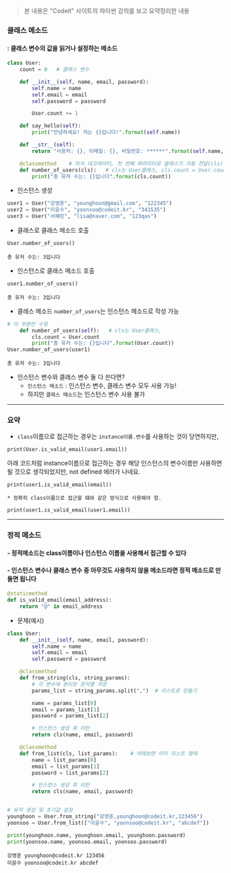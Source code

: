 > 본 내용은 "Codeit" 사이트의 파이썬 강의를 보고 요약정리한 내용
### 클래스 메소드 
#### : 클래스 변수의 값을 읽거나 설정하는 메소드
```python
class User:
    count = 0   # 클래스 변수

    def __init__(self, name, email, password):
        self.name = name
        self.email = email
        self.password = password

        User.count += 1

    def say_hello(self):
        print("안녕하세요! 저는 {}입니다!".format(self.name))

    def __str__(self):
        return "사용자: {}, 이메일: {}, 비밀번호: ******".format(self.name, self.email)

    @classmethod    # 마치 데코레이터, 첫 번째 파라미터로 클래스가 자동 전달(cls) (self가 아님) <- python규칙!
    def number_of_users(cls):   # cls는 User클래스, cls.count = User.count
        print("총 유저 수는: {}입니다".format(cls.count))
```


* 인스턴스 생성
```python
user1 = User("강영훈", "younghoon@gmail.com", "122345")
user2 = User("이윤수", "yoonsoo@codeit.kr", "341535")
user3 = User("서혜린", "lisa@naver.com", "123qas")
```

* 클래스로 클래스 메소드 호출
```python
User.number_of_users()  
```
```
총 유저 수는: 3입니다
```

* 인스턴스로 클래스 메소드 호출
```python
user1.number_of_users() 
```
```
총 유저 수는: 3입니다
```


* 클래스 메소드 `number_of_users`는 인스턴스 메소드로 작성 가능
```python
# 이 부분만 수정
    def number_of_users(self):   # cls는 User클래스, 
        cls.count = User.count
        print("총 유저 수는: {}입니다".format(User.count))
User.number_of_users(user1) 
```
```
총 유저 수는: 3입니다
```


* 인스턴스 변수와 클래스 변수 둘 다 쓴다면?
    * `인스턴스 메소드` : 인스턴스 변수, 클래스 변수 모두 사용 가능!
    * 하지만 `클래스 메소드`는 인스턴스 변수 사용 불가
- - -

### 요약 
* `class`이름으로 접근하는 경우는 `instance이름.변수`를 사용하는 것이 당연하지만,
```
print(User.is_valid_email(user1.email))
```
아래 코드처럼 instance이름으로 접근하는 경우 해당 인스턴스의 변수이름만 사용하면  될 것으로 생각되었지만, not defined 에러가 나네요.
```
print(user1.is_valid_email(email))
```

    * 정확히 class이름으로 접근할 떄와 같은 방식으로 사용해야 함.
```
print(user1.is_valid_email(user1.email)) 
```
- - -

### 정적 메소드
#### - 정적메소드는 class이름이나 인스턴스 이름을 사용해서 접근할 수 있다
#### - 인스턴스 변수나 클래스 변수 중 아무것도 사용하지 않을 메소드라면 정적 메소드로 만들면 됩니다
```python
@staticmethod
def is_valid_email(email_address):
    return "@" in email_address
```


* 문제(예시)
```python
class User:
    def __init__(self, name, email, password):
        self.name = name
        self.email = email
        self.password = password

    @classmethod
    def from_string(cls, string_params):
        # 각 변수에 분리된 문자열 저장
        params_list = string_params.split(",")  # 리스트로 만들기

        name = params_list[0]
        email = params_list[1]
        password = params_list[2]

        # 인스턴스 생성 후 리턴
        return cls(name, email, password)

    @classmethod
    def from_list(cls, list_params):    # 아래보면 이미 리스트 형태
        name = list_params[0]
        email = list_params[1]
        password = list_params[2]

        # 인스턴스 생성 후 리턴
        return cls(name, email, password)


# 유저 생성 및 초기값 설정
younghoon = User.from_string("강영훈,younghoon@codeit.kr,123456")
yoonsoo = User.from_list(["이윤수", "yoonsoo@codeit.kr", "abcdef"])

print(younghoon.name, younghoon.email, younghoon.password)
print(yoonsoo.name, yoonsoo.email, yoonsoo.password)
```
```
강영훈 younghoon@codeit.kr 123456
이윤수 yoonsoo@codeit.kr abcdef
```

